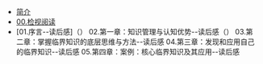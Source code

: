 * [简介](README.md)
* [00.检视阅读](00.检视阅读.md "系统性略读")
* [01.序言--读后感]（）
02.第一章：知识管理与认知优势--读后感（）
03.第二章：掌握临界知识的底层思维与方法--读后感
04.第三章：发现和应用自己的临界知识--读后感
05.第四章：案例：核心临界知识及其应用--读后感